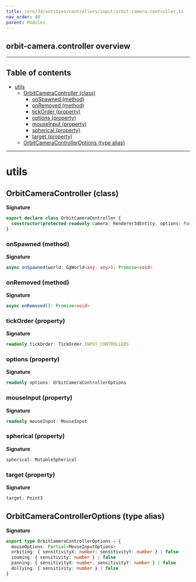 ```yaml
---
title: core/3d/entities/controllers/input/orbit-camera.controller.ts
nav_order: 40
parent: Modules
---
```


## orbit-camera.controller overview

---

<h2 class="text-delta">Table of contents</h2>

- [utils](#utils)
  - [OrbitCameraController (class)](#orbitcameracontroller-class)
    - [onSpawned (method)](#onspawned-method)
    - [onRemoved (method)](#onremoved-method)
    - [tickOrder (property)](#tickorder-property)
    - [options (property)](#options-property)
    - [mouseInput (property)](#mouseinput-property)
    - [spherical (property)](#spherical-property)
    - [target (property)](#target-property)
  - [OrbitCameraControllerOptions (type alias)](#orbitcameracontrolleroptions-type-alias)

---

# utils

## OrbitCameraController (class)

**Signature**

```ts
export declare class OrbitCameraController {
  constructor(protected readonly camera: Renderer3dEntity, options: Partial<OrbitCameraControllerOptions> = {})
}
```

### onSpawned (method)

**Signature**

```ts
async onSpawned(world: GgWorld<any, any>): Promise<void>
```

### onRemoved (method)

**Signature**

```ts
async onRemoved(): Promise<void>
```

### tickOrder (property)

**Signature**

```ts
readonly tickOrder: TickOrder.INPUT_CONTROLLERS
```

### options (property)

**Signature**

```ts
readonly options: OrbitCameraControllerOptions
```

### mouseInput (property)

**Signature**

```ts
readonly mouseInput: MouseInput
```

### spherical (property)

**Signature**

```ts
spherical: MutableSpherical
```

### target (property)

**Signature**

```ts
target: Point3
```

## OrbitCameraControllerOptions (type alias)

**Signature**

```ts
export type OrbitCameraControllerOptions = {
  mouseOptions: Partial<MouseInputOptions>
  orbiting: { sensitivityX: number; sensitivityY: number } | false
  zooming: { sensitivity: number } | false
  panning: { sensitivityX: number; sensitivityY: number } | false
  dollying: { sensitivity: number } | false
}
```
